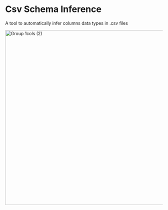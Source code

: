 # Csv Schema Inference
A tool to automatically infer columns data types in .csv files



<img width="558" alt="Group 1cols (2)" src="https://user-images.githubusercontent.com/8701464/177664184-42052a4f-84cc-46ae-9054-aec4f5bce7b2.png">
